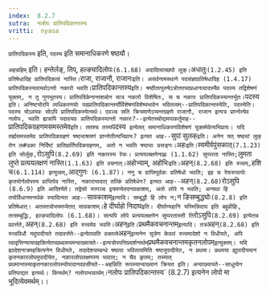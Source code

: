 ```yaml
---
index:  8.2.7
sutra:  नलोपः प्रातिपदिकान्तस्य
vritti:  nyasa
---
```


`प्रातिपदिकस्य` इति, `पदस्य` इति समानाधिकरणे षष्ठ्यौ।

`अहन्नहिम्` इति। हन्तेर्लङ्, तिप्, हल्ङ्यादिलोपः` (6.1.68) अदादित्वाच्छपो लुक्। `अधातुः` (1.2.45) इति प्रतिषेधादिह प्रातिपदिकत्वं नास्ति। `राजा, राजानौ, राजानः` इति। असर्वनामस्थाने पदसंज्ञाप्रतिषेधादिह (1.4.17) प्रातिपदिकस्यावयवोऽन्तो नकारो भवति। `प्रातिपदिकान्तस्य` इति। षष्ठीतत्पुरुषेऽत्रोत्तरपदप्रधानत्वादस्यैव पदस्य तद्विशेषणं युक्तम्, न तु गुणभूतस्य। प्रातिपदिकेनान्तशब्देन चात्र नकारो विशेषितः, स च नकारः प्रातिपदिकस्यान्तर्भूतः। `पदस्य` इति। अनिष्टयोरपि व्यधिकरणयोः पदप्रातिपदिकान्तर्योर्विशेषणविशेष्यभावेन भवितव्यम्--प्रातिपदिकान्तस्येति, पदस्येति। पदस्य योऽवयवः सोऽपि प्रातिपदिकस्येत्यर्थः। एवञ्च सति क्रियमाणेऽप्यन्तग्रहणे राजानौ, राजान इत्यत्र प्राप्नोत्येव नलोपः, भवति ह्यत्रापि पदावयवः प्रातिपदिकस्यान्तो नकारः?--इत्येतच्चोद्यमपाकर्तुमाह--`प्रातिपदिकग्रहणमसमस्तमेव` इति। ततश्च तस्य `पदस्य` इत्येतत् समानाधिकरणविशेषणं युक्तमेवेत्यभिप्रायः। यदि तर्ह्यसमस्तमेव प्रातिपदिकग्रहणं षष्ठ्याश्रयणं प्राप्नोतीत्यभिप्रायः? इत्यत आह--`सुपां सुलक्` इति। अनेन यत् षष्ठ्यां लुक् तेन ल#उका निर्दिष्टं प्रातिप्रार्तिपदिकग्रहणम्, अतो न भवति षष्ठ्याः प्रसङ्गः।
`अहः` इति। `स्वमीर्वपुंसकात्` (7.1.23) इति सोर्लुक्, `रोऽसुपि` (8.2.69) इति नकारस्य रेफः। प्रत्ययलक्षणेनाह्नः (1.1.62) सुप्परता नास्ति; `लुमता लुप्ते प्रत्ययलक्षणं नास्ति` (1.1.63) इति वचनात्। `अहोभ्याम्, अहोभिः` इति। `अहन्` (8.2.68) इति रुत्वम्, `हशि च` (6.1.114) इत्युत्वम्, `आद्गुणः` (6.1.87)। ननु च प्राप्तिपूर्वकः प्रतिषेधो भवति; इह च रेफरुत्वयोः कृतयोर्नलोपस्य प्राप्तिरेव नास्ति, नकाराभावात् तत्किं प्रतिषेधेन? इत्यत आह--`अहन्` (8.2.68) `रोऽसुपि` (8.6.9) इति आदिश्येते। तद्रेफो रुत्पञ्च द्वयमप्येतदनवकाशम्, अतो लोपे न भवति; अन्यथा हि तयोर्विधानमनर्थकं स्यादित्यत आह--`सावकाशम्` इत्यादि। सम्बुद्धौ हि लोप न; `न ङिसम्बुद्ध्योः` (8.2.8) इति प्रतिषेधात्। अतस्तत्रोभयमप्येतत् सावकाशम्। `हे दीर्घाहो निदाघ` इति। दीर्घाण्यहानि यस्मिन्निदाघ इति बहुव्रीहिः, तत्सम्बुद्धिः, हल्ङ्यादिलोपः (6.1.68)। सत्यपि लोपे प्रत्ययलक्षणेन सुप्परतास्ती ति `रोऽसुपि` (8.2.69) इत्येतन्न प्रवर्त्तते, `अहन्` (8.2.68) इति रुत्वमेव भवति।
`अहन्` इति। `प्रथमैकवचनान्तम्` इत्यादि। तत्र `अहन्` (8.2.68) इति रुत्वविधौ यदुपादीयते तदावर्त्तते--इत्येतावति वक्तव्ये `अहन्` इत्यनेन सूत्रेण केवलं रुत्वमादेशो न विधीयते, अपि त्वावृत्तिन्यायादहन्नित्येतच्छब्दरूपमन्वाख्यायते--इत्यत्रोपपत्तिप्रदर्शनार्थम् `प्रथमैकवचनान्तमकृतनलोपम्` इत्युक्तम्। यदि ह्यादेशनात्रमहन्नित्यनेन विधीयते, तदादेशसम्बन्धे षष्ठ्या भवितव्यमिति षष्ठ्युपादीयेत, न प्रथमा। प्रथमया ह्युपादीयमानं कृतनकारलोपमुपादीयेत, नकारलोपलक्षणस्य भावात्; न चैव कृतम्; तस्मात् प्रथमान्तस्याकृतनकारलोपस्योपादानदवसीयते--अहन्निति रूपस्यान्वाख्यानं क्रियत इति। अन्वाख्यायते--साधुत्वेन प्रतिपाद्यत इत्यर्थः। किमर्थम्? नलोपाभावार्थम्। `नलोपः प्रातिपदिकान्तस्य` (8.2.7) इत्यनेन लोपो मा भूदित्येवमर्थम्।।
